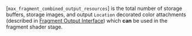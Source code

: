 [`max_fragment_combined_output_resources`] is the total number of storage
buffers, storage images, and output `Location` decorated color
attachments (described in [Fragment Output
Interface](https://www.khronos.org/registry/vulkan/specs/1.3-extensions/html/vkspec.html#interfaces-fragmentoutput)) which  **can**  be used in the fragment shader stage.
